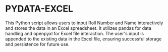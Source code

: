 # PYDATA-EXCEL
This Python script allows users to input Roll Number and Name interactively and stores the data in an Excel spreadsheet.
It utilizes pandas for data handling and openpyxl for Excel file interaction. The user's input is appended to the existing 
data in the Excel file, ensuring successful storage and persistence for future use.




